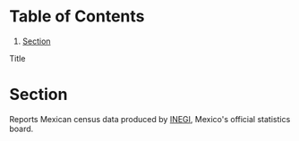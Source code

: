 
# Table of Contents

1.  [Section](#org4f68187)

Title


<a id="org4f68187"></a>

# Section

Reports Mexican census data produced by [INEGI](https://www.inegi.org.mx/), Mexico's official statistics board. 

